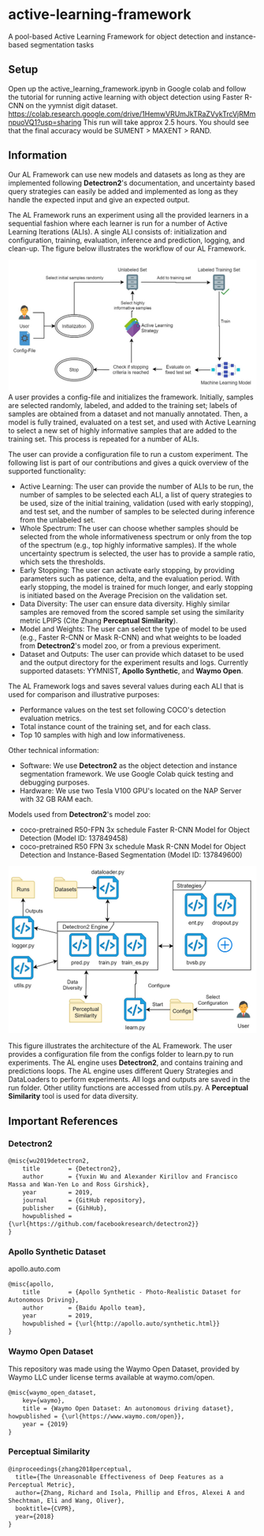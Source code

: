 # active-learning-framework
A pool-based Active Learning Framework for object detection and instance-based segmentation tasks

## Setup
Open up the active_learning_framework.ipynb in Google colab and follow the tutorial for running active learning with object detection using Faster R-CNN on the yymnist digit dataset.
https://colab.research.google.com/drive/1HemwVRUmJkTRaZVykTrcVjRMmnpuoVQ1?usp=sharing 
This run will take approx 2.5 hours. You should see that the final accuracy would be SUMENT > MAXENT > RAND.

## Information
Our AL Framework can use new models and datasets as long as they are implemented following **Detectron2**'s documentation, and uncertainty based query strategies can easily be added and implemented as long as they handle the expected input and give an expected output.

The AL Framework runs an experiment using all the provided learners in a sequential fashion where each learner is run for a number of Active Learning Iterations (ALIs). A single ALI consists of: initialization and configuration, training, evaluation, inference and prediction, logging, and clean-up. The figure below illustrates the workflow of our AL Framework.

![Active Learning Flow](/active_learning_flow.jpg)
A user provides a config-file and initializes the framework. Initially, samples are selected randomly, labeled, and added to the training set; labels of samples are obtained from a dataset and not manually annotated. Then, a model is fully trained, evaluated on a test set, and used with Active Learning to select a new set of highly informative samples that are added to the training set. This process is repeated for a number of ALIs.

The user can provide a configuration file to run a custom experiment. The following list is part of our contributions and gives a quick overview of the supported functionality:
- Active Learning: The user can provide the number of ALIs to be run, the number of samples to be selected each ALI, a list of query strategies to be used, size of the initial training, validation (used with early stopping), and test set, and the number of samples to be selected during inference from the unlabeled set.
- Whole Spectrum: The user can choose whether samples should be selected from the whole informativeness spectrum or only from the top of the spectrum (e.g., top highly informative samples). If the whole uncertainty spectrum is selected, the user has to provide a sample ratio, which sets the thresholds.
- Early Stopping: The user can activate early stopping, by providing parameters such as patience, delta, and the evaluation period. With early stopping, the model is trained for much longer, and early stopping is initiated based on the Average Precision on the validation set.
- Data Diversity: The user can ensure data diversity. Highly similar samples are removed from the scored sample set using the similarity metric LPIPS (Cite Zhang **Perceptual Similarity**).
- Model and Weights: The user can select the type of model to be used (e.g., Faster R-CNN or Mask R-CNN) and what weights to be loaded from **Detectron2**'s model zoo, or from a previous experiment.
- Dataset and Outputs: The user can provide which dataset to be used and the output directory for the experiment results and logs. Currently supported datasets: YYMNIST, **Apollo Synthetic**, and **Waymo Open**.

The AL Framework logs and saves several values during each ALI that is used for comparison and illustrative purposes:
- Performance values on the test set following COCO's detection evaluation metrics.
- Total instance count of the training set, and for each class.
- Top 10 samples with high and low informativeness.

Other technical information:
- Software: We use **Detectron2** as the object detection and instance segmentation framework. We use Google Colab quick testing and debugging purposes.
- Hardware: We use two Tesla V100 GPU's located on the NAP Server with 32 GB RAM each.

Models used from **Detectron2**'s model zoo:
- coco-pretrained R50-FPN 3x schedule Faster R-CNN Model for Object Detection (Model ID: 137849458)
- coco-pretrained R50 FPN 3x schedule Mask R-CNN Model for Object Detection and Instance-Based Segmentation (Model ID: 137849600)

![Active Learning Architecture](/al_architecture.jpg)

This figure illustrates the architecture of the AL Framework. The user provides a configuration file from the configs folder to learn.py to run experiments. The AL engine uses **Detectron2**, and contains training and predictions loops. The AL engine uses different Query Strategies and DataLoaders to perform experiments. All logs and outputs are saved in the run folder. Other utility functions are accessed from utils.py. A **Perceptual Similarity** tool is used for data diversity.

## Important References

### Detectron2
```
@misc{wu2019detectron2,
	title        = {Detectron2},
	author       = {Yuxin Wu and Alexander Kirillov and Francisco Massa and Wan-Yen Lo and Ross Girshick},
	year         = 2019,
	journal      = {GitHub repository},
	publisher    = {GihHub},
	howpublished = {\url{https://github.com/facebookresearch/detectron2}}
}
```

### Apollo Synthetic Dataset
apollo.auto.com
```
@misc{apollo,
	title        = {Apollo Synthetic - Photo-Realistic Dataset for Autonomous Driving},
	author       = {Baidu Apollo team},
	year         = 2019,
	howpublished = {\url{http://apollo.auto/synthetic.html}}
}
```

### Waymo Open Dataset
This repository was made using the Waymo Open Dataset, provided by Waymo LLC under license terms available at waymo.com/open.
```
@misc{waymo_open_dataset,
    key={waymo},
    title = {Waymo Open Dataset: An autonomous driving dataset}, howpublished = {\url{https://www.waymo.com/open}},
    year = {2019}
}
```

### Perceptual Similarity
```
@inproceedings{zhang2018perceptual,
  title={The Unreasonable Effectiveness of Deep Features as a Perceptual Metric},
  author={Zhang, Richard and Isola, Phillip and Efros, Alexei A and Shechtman, Eli and Wang, Oliver},
  booktitle={CVPR},
  year={2018}
}
```
